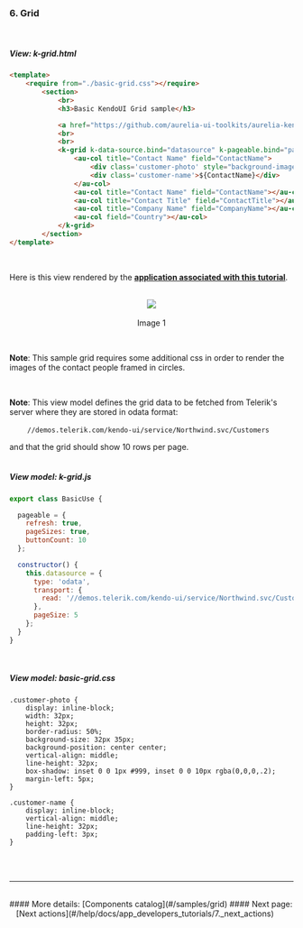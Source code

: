 <br>

### 6. Grid
<br>

##### View: k-grid.html

```html
<template>
    <require from="./basic-grid.css"></require>
        <section>
            <br>
            <h3>Basic KendoUI Grid sample</h3>

            <a href="https://github.com/aurelia-ui-toolkits/aurelia-kendoui-plugin/tree/master/sample/src/samples/grid">See KendoUI Bridge grid folder for more details</a>
            <br>
            <br>
            <k-grid k-data-source.bind="datasource" k-pageable.bind="pageable" k-sortable.bind="true">
                <au-col title="Contact Name" field="ContactName">
                    <div class='customer-photo' style="background-image: url(http://demos.telerik.com/kendo-ui/content/web/Customers/${CustomerID}.jpg);"></div>
                    <div class='customer-name'>${ContactName}</div>
                </au-col>
                <au-col title="Contact Name" field="ContactName"></au-col>
                <au-col title="Contact Title" field="ContactTitle"></au-col>
                <au-col title="Company Name" field="CompanyName"></au-col>
                <au-col field="Country"></au-col>
            </k-grid>
        </section>
</template>
```
<br>

Here is this view rendered by the **[application associated with this tutorial](https://github.com/aurelia-ui-toolkits/skeleton-navigation-kendo)**.
<br><br>


<p align=center>
  <img src="http://i.imgur.com/lZunvna.png"></img>
 <br><br>
Image 1
</p>

<br>

**Note**: This sample grid requires some additional css in order to render the images of the contact people framed in circles.

<br>


**Note**: This view model defines the grid data to be fetched from Telerik's server where they are stored in odata format:


&nbsp; &nbsp; &nbsp; &nbsp; `//demos.telerik.com/kendo-ui/service/Northwind.svc/Customers`


and that the grid should show 10 rows per page.
<br>
<br>

##### View model:  k-grid.js

```javascript
export class BasicUse {

  pageable = {
    refresh: true,
    pageSizes: true,
    buttonCount: 10
  };

  constructor() {
    this.datasource = {
      type: 'odata',
      transport: {
        read: '//demos.telerik.com/kendo-ui/service/Northwind.svc/Customers'
      },
      pageSize: 5
    };
  }
}

```
<br>

##### View model: basic-grid.css

```
.customer-photo {
    display: inline-block;
    width: 32px;
    height: 32px;
    border-radius: 50%;
    background-size: 32px 35px;
    background-position: center center;
    vertical-align: middle;
    line-height: 32px;
    box-shadow: inset 0 0 1px #999, inset 0 0 10px rgba(0,0,0,.2);
    margin-left: 5px;
}

.customer-name {
    display: inline-block;
    vertical-align: middle;
    line-height: 32px;
    padding-left: 3px;
}
```
<br>
<br>


* * *
<br>
#### More details: [Components catalog](#/samples/grid)
#### Next page: &nbsp;&nbsp; [Next actions](#/help/docs/app_developers_tutorials/7._next_actions)

